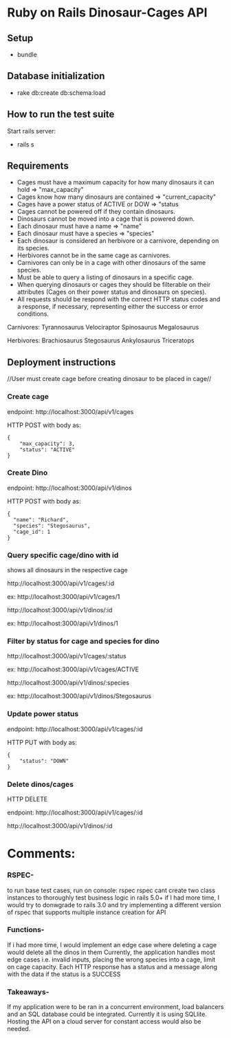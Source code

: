 # Ruby on Rails Dinosaur-Cages API

## Setup

* bundle

## Database initialization

* rake db:create db:schema:load

## How to run the test suite

Start rails server:

* rails s

## Requirements
* Cages must have a maximum capacity for how many dinosaurs it can hold => "max_capacity"
* Cages know how many dinosaurs are contained => "current_capacity"
* Cages have a power status of ACTIVE or DOW => "status
* Cages cannot be powered off if they contain dinosaurs.
* Dinosaurs cannot be moved into a cage that is powered down.
* Each dinosaur must have a name => "name"
* Each dinosaur must have a species => "species"
* Each dinosaur is considered an herbivore or a carnivore, depending on its species.
* Herbivores cannot be in the same cage as carnivores.
* Carnivores can only be in a cage with other dinosaurs of the same species.
* Must be able to query a listing of dinosaurs in a specific cage.
* When querying dinosaurs or cages they should be filterable on their attributes (Cages on their power status and dinosaurs on species).
* All requests should be respond with the correct HTTP status codes and a response, if necessary, representing either the success or error conditions.

Carnivores:
Tyrannosaurus
Velociraptor
Spinosaurus
Megalosaurus

Herbivores:
Brachiosaurus
Stegosaurus
Ankylosaurus
Triceratops

## Deployment instructions

//User must create cage before creating dinosaur to be placed in cage//
### Create cage

endpoint: http://localhost:3000/api/v1/cages

HTTP POST with body as:

```
{
    "max_capacity": 3,
    "status": "ACTIVE"
}

```

### Create Dino

endpoint: http://localhost:3000/api/v1/dinos

HTTP POST with body as:
```
{
  "name": "Richard",
  "species": "Stegosaurus",
  "cage_id": 1
}
```

### Query specific cage/dino with id

shows all dinosaurs in the respective cage

http://localhost:3000/api/v1/cages/:id

ex: http://localhost:3000/api/v1/cages/1



http://localhost:3000/api/v1/dinos/:id

ex: http://localhost:3000/api/v1/dinos/1


### Filter by status for cage and species for dino

http://localhost:3000/api/v1/cages/:status

ex: http://localhost:3000/api/v1/cages/ACTIVE

http://localhost:3000/api/v1/dinos/:species

ex: http://localhost:3000/api/v1/dinos/Stegosaurus


### Update power status

endpoint: http://localhost:3000/api/v1/cages/:id

HTTP PUT with body as:

```
{
    "status": "DOWN"
}

```

### Delete dinos/cages

HTTP DELETE 

endpoint: http://localhost:3000/api/v1/cages/:id

http://localhost:3000/api/v1/dinos/:id





# Comments:
### RSPEC-
to run base test cases, run on console: rspec
rspec cant create two class instances to thoroughly test business logic in rails 5.0+
if I had more time, I would try to donwgrade to rails 3.0 and try implementing a different version of rspec that supports multiple instance creation for API

### Functions-
If i had more time, I would implement an edge case where deleting a cage would delete all the dinos in them
Currently, the application handles most edge cases i.e. invalid inputs, placing the wrong species into a cage, limit on cage capacity.
Each HTTP response has a status and a message along with the data if the status is a SUCCESS

### Takeaways-
If my application were to be ran in a concurrent environment, load balancers and an SQL database could be integrated. Currently it is using SQLlite. Hosting the API on a cloud server for constant access would also be needed.

